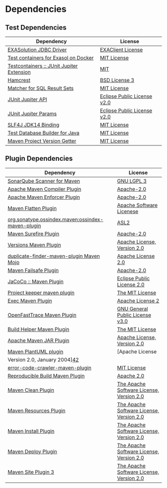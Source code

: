 <!-- @formatter:off -->
# Dependencies

## Test Dependencies

| Dependency                                     | License                           |
| ---------------------------------------------- | --------------------------------- |
| [EXASolution JDBC Driver][0]                   | [EXAClient License][1]            |
| [Test containers for Exasol on Docker][2]      | [MIT License][3]                  |
| [Testcontainers :: JUnit Jupiter Extension][4] | [MIT][5]                          |
| [Hamcrest][6]                                  | [BSD License 3][7]                |
| [Matcher for SQL Result Sets][8]               | [MIT License][9]                  |
| [JUnit Jupiter API][10]                        | [Eclipse Public License v2.0][11] |
| [JUnit Jupiter Params][10]                     | [Eclipse Public License v2.0][11] |
| [SLF4J JDK14 Binding][12]                      | [MIT License][13]                 |
| [Test Database Builder for Java][14]           | [MIT License][15]                 |
| [Maven Project Version Getter][16]             | [MIT License][17]                 |

## Plugin Dependencies

| Dependency                                              | License                                                        |
| ------------------------------------------------------- | -------------------------------------------------------------- |
| [SonarQube Scanner for Maven][18]                       | [GNU LGPL 3][19]                                               |
| [Apache Maven Compiler Plugin][20]                      | [Apache-2.0][21]                                               |
| [Apache Maven Enforcer Plugin][22]                      | [Apache-2.0][21]                                               |
| [Maven Flatten Plugin][23]                              | [Apache Software Licenese][21]                                 |
| [org.sonatype.ossindex.maven:ossindex-maven-plugin][24] | [ASL2][25]                                                     |
| [Maven Surefire Plugin][26]                             | [Apache-2.0][21]                                               |
| [Versions Maven Plugin][27]                             | [Apache License, Version 2.0][21]                              |
| [duplicate-finder-maven-plugin Maven Mojo][28]          | [Apache License 2.0][29]                                       |
| [Maven Failsafe Plugin][30]                             | [Apache-2.0][21]                                               |
| [JaCoCo :: Maven Plugin][31]                            | [Eclipse Public License 2.0][32]                               |
| [Project keeper maven plugin][33]                       | [The MIT License][34]                                          |
| [Exec Maven Plugin][35]                                 | [Apache License 2][21]                                         |
| [OpenFastTrace Maven Plugin][36]                        | [GNU General Public License v3.0][37]                          |
| [Build Helper Maven Plugin][38]                         | [The MIT License][39]                                          |
| [Apache Maven JAR Plugin][40]                           | [Apache License, Version 2.0][21]                              |
| [Maven PlantUML plugin][41]                             | [Apache License
                Version 2.0, January 2004][42] |
| [error-code-crawler-maven-plugin][43]                   | [MIT License][44]                                              |
| [Reproducible Build Maven Plugin][45]                   | [Apache 2.0][25]                                               |
| [Maven Clean Plugin][46]                                | [The Apache Software License, Version 2.0][25]                 |
| [Maven Resources Plugin][47]                            | [The Apache Software License, Version 2.0][25]                 |
| [Maven Install Plugin][48]                              | [The Apache Software License, Version 2.0][25]                 |
| [Maven Deploy Plugin][49]                               | [The Apache Software License, Version 2.0][25]                 |
| [Maven Site Plugin 3][50]                               | [The Apache Software License, Version 2.0][25]                 |

[0]: http://www.exasol.com
[1]: https://repo1.maven.org/maven2/com/exasol/exasol-jdbc/7.1.20/exasol-jdbc-7.1.20-license.txt
[2]: https://github.com/exasol/exasol-testcontainers/
[3]: https://github.com/exasol/exasol-testcontainers/blob/main/LICENSE
[4]: https://testcontainers.org
[5]: http://opensource.org/licenses/MIT
[6]: http://hamcrest.org/JavaHamcrest/
[7]: http://opensource.org/licenses/BSD-3-Clause
[8]: https://github.com/exasol/hamcrest-resultset-matcher/
[9]: https://github.com/exasol/hamcrest-resultset-matcher/blob/main/LICENSE
[10]: https://junit.org/junit5/
[11]: https://www.eclipse.org/legal/epl-v20.html
[12]: http://www.slf4j.org
[13]: http://www.opensource.org/licenses/mit-license.php
[14]: https://github.com/exasol/test-db-builder-java/
[15]: https://github.com/exasol/test-db-builder-java/blob/main/LICENSE
[16]: https://github.com/exasol/maven-project-version-getter/
[17]: https://github.com/exasol/maven-project-version-getter/blob/main/LICENSE
[18]: http://sonarsource.github.io/sonar-scanner-maven/
[19]: http://www.gnu.org/licenses/lgpl.txt
[20]: https://maven.apache.org/plugins/maven-compiler-plugin/
[21]: https://www.apache.org/licenses/LICENSE-2.0.txt
[22]: https://maven.apache.org/enforcer/maven-enforcer-plugin/
[23]: https://www.mojohaus.org/flatten-maven-plugin/
[24]: https://sonatype.github.io/ossindex-maven/maven-plugin/
[25]: http://www.apache.org/licenses/LICENSE-2.0.txt
[26]: https://maven.apache.org/surefire/maven-surefire-plugin/
[27]: https://www.mojohaus.org/versions/versions-maven-plugin/
[28]: https://basepom.github.io/duplicate-finder-maven-plugin
[29]: http://www.apache.org/licenses/LICENSE-2.0.html
[30]: https://maven.apache.org/surefire/maven-failsafe-plugin/
[31]: https://www.jacoco.org/jacoco/trunk/doc/maven.html
[32]: https://www.eclipse.org/legal/epl-2.0/
[33]: https://github.com/exasol/project-keeper/
[34]: https://github.com/exasol/project-keeper/blob/main/LICENSE
[35]: https://www.mojohaus.org/exec-maven-plugin
[36]: https://github.com/itsallcode/openfasttrace-maven-plugin
[37]: https://www.gnu.org/licenses/gpl-3.0.html
[38]: https://www.mojohaus.org/build-helper-maven-plugin/
[39]: https://spdx.org/licenses/MIT.txt
[40]: https://maven.apache.org/plugins/maven-jar-plugin/
[41]: https://github.com/Huluvu424242/plantuml-maven-plugin
[42]: https://www.apache.org/licenses/LICENSE-2.0
[43]: https://github.com/exasol/error-code-crawler-maven-plugin/
[44]: https://github.com/exasol/error-code-crawler-maven-plugin/blob/main/LICENSE
[45]: http://zlika.github.io/reproducible-build-maven-plugin
[46]: http://maven.apache.org/plugins/maven-clean-plugin/
[47]: http://maven.apache.org/plugins/maven-resources-plugin/
[48]: http://maven.apache.org/plugins/maven-install-plugin/
[49]: http://maven.apache.org/plugins/maven-deploy-plugin/
[50]: http://maven.apache.org/plugins/maven-site-plugin/
